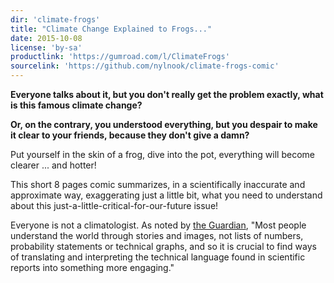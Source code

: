 ```yaml
---
dir: 'climate-frogs'
title: "Climate Change Explained to Frogs..."
date: 2015-10-08
license: 'by-sa'
productlink: 'https://gumroad.com/l/ClimateFrogs'
sourcelink: 'https://github.com/nylnook/climate-frogs-comic'
---
```


**Everyone talks about it, but you don't really get the problem exactly, what is this famous climate change?**

**Or, on the contrary, you understood everything, but you despair to make it clear to your friends, because they don't give a damn?**

Put yourself in the skin of a frog, dive into the pot, everything will become clearer ... and hotter!

This short 8 pages comic summarizes, in a scientifically inaccurate and approximate way, exaggerating just a little bit, what you need to understand about this just-a-little-critical-for-our-future issue!

Everyone is not a climatologist. As noted by [the Guardian](http://www.theguardian.com/sustainable-business/2015/jul/06/12-tools-for-communicating-climate-change-more-effectively), "Most people understand the world through stories and images, not lists of numbers, probability statements or technical graphs, and so it is crucial to find ways of translating and interpreting the technical language found in scientific reports into something more engaging."
